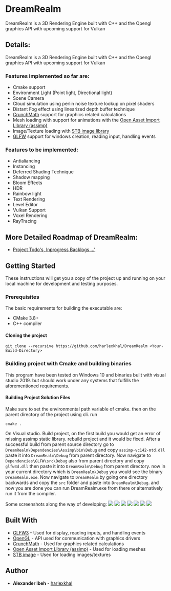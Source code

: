 # DreamRealm
DreamRealm is a 3D Rendering Engine built with C++ and the Opengl graphics API with upcoming support for Vulkan

## Details:
DreamRealm is a 3D Rendering Engine built with C++ and the Opengl graphics API with upcoming support for Vulkan

### Features implemented so far are:
* Cmake support
* Environment Light (Point light, Directional light)
* Scene Camera
* Cloud simulation using perlin noise texture lookup on pixel shaders
* Distant Fog effect using linearized depth buffer technique
* [CrunchMath](https://github.com/harlexkhal/CrunchMath) support for graphics related calculations
* Mesh loading with support for animations with the [Open Asset Import Library (assimp)](https://github.com/assimp/assimp)
* Image/Texture loading with [STB image library](https://github.com/nothings/stb/blob/master/stb_image.h)
* [GLFW](https://github.com/glfw/glfw) support for windows creation, reading input, handling events

### Features to be implemented:
* Antialiancing
* Instancing
* Deferred Shading Technique
* Shadow mapping
* Bloom Effects
* HDR
* Rainbow light
* Text Rendering
* Level Editor
* Vulkan Support
* Voxel Rendering
* RayTracing

## More Detailed Roadmap of DreamRealm:
* [Project Todo's, Inprogress Backlogs ...'](https://github.com/users/harlexkhal/projects/3)

## Getting Started
These instructions will get you a copy of the project up and running on your local machine for development and testing purposes.

### Prerequisites
The basic requirements for building the executable are:

* CMake 3.8+
* C++ compiler

#### Cloning the project
```
git clone --recursive https://github.com/harlexkhal/DreamRealm <Your-Build-Directory>
```

### Building project with Cmake and building binaries
This program have been tested on Windows 10 and binaries built with visual studio 2019. but should work under any systems that fulfills the aforementioned requirements.

#### Building Project Solution Files
Make sure to set the environmental path variable of cmake. then on the parent directory of the project using cli. run

```
cmake .
```
On Visual studio. Build project, on the first build you would get an error of missing assimp static library. rebuild project and it would be fixed.
After a successful build from parent source directory go to ``` DreamRealm\Dependencies\Assimp\bin\Debug ``` and copy ``` assimp-vc142-mtd.dll ```
paste it into ``` DreamRealm\Debug ``` from parent directory. Now navigate to ``` Dependencies\GLFW\src\Debug ``` also from parent directory and copy ``` glfw3d.dll ``` then
paste it into ``` DreamRealm\Debug ``` from parent directory. now in your current directory which is ``` DreamRealm\Debug ``` you would see the binary ``` DreamRealm.exe ```. 
Now navigate to ``` DreamRealm ``` by going one directory backwards and copy the ``` src ``` folder and paste into ``` DreamRealm\Debug ```. and now you are done you can run
DreamRealm.exe from there or alternatively run it from the compiler.

Some screenshots along the way of developing:
![](https://github.com/harlexkhal/DreamRealm/tree/master/Resources/Features/Environment-Simulation/env1.png)
![](https://github.com/harlexkhal/DreamRealm/tree/master/Resources/Features/Environment-Simulation/env2.gif)
![](https://github.com/harlexkhal/DreamRealm/tree/master/Resources/Features/Environment-Simulation/env4.gif)
![](https://github.com/harlexkhal/DreamRealm/tree/master/Resources/Features/Environment-Simulation/env3.png)
![](https://github.com/harlexkhal/DreamRealm/tree/master/Resources/Features/Environment-Simulation/env5.gif)
![](https://github.com/harlexkhal/DreamRealm/tree/master/Resources/Features/Environment-Simulation/env6.gif)
![](https://github.com/harlexkhal/DreamRealm/tree/master/Resources/Features/Environment-Simulation/Scene2.gif)

## Built With
* [GLFW3](https://www.glfw.org/) - Used for display, reading inputs, and handling events
* [OpenGL](https://www.opengl.org/) - API used for communication with graphics drivers
* [CrunchMath](https://github.com/harlexkhal/CrunchMath) - Used for graphics related calculations
* [Open Asset Import Library (assimp)](http://assimp.org/) - Used for loading meshes
* [STB image](https://github.com/nothings/stb/blob/master/stb_image.h) - Used for loading images/textures 
## Author
* **Alexander Ibeh** - [harlexkhal](https://github.com/harlexkhal)